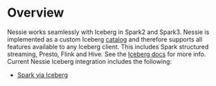 # Overview

Nessie works seamlessly with Iceberg in Spark2 and Spark3. Nessie is implemented as a custom Iceberg
[catalog](http://iceberg.apache.org/custom-catalog/) and therefore supports all features available to any Iceberg
client. This includes Spark structured streaming, Presto, Flink and Hive. See the [Iceberg docs](https://iceberg.apache.org)
for more info. Current Nessie Iceberg integration includes 
the following:

- [Spark via Iceberg](spark.md) 
